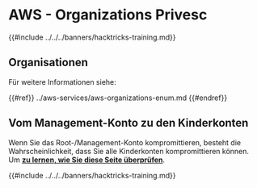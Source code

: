 # AWS - Organizations Privesc

{{#include ../../../banners/hacktricks-training.md}}

## Organisationen

Für weitere Informationen siehe:

{{#ref}}
../aws-services/aws-organizations-enum.md
{{#endref}}

## Vom Management-Konto zu den Kinderkonten

Wenn Sie das Root-/Management-Konto kompromittieren, besteht die Wahrscheinlichkeit, dass Sie alle Kinderkonten kompromittieren können.\
Um [**zu lernen, wie Sie diese Seite überprüfen**](../#compromising-the-organization).

{{#include ../../../banners/hacktricks-training.md}}

